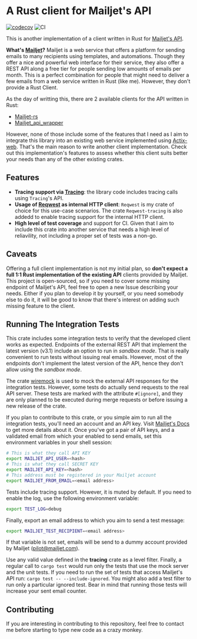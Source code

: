 # A Rust client for Mailjet's API

[![codecov](https://codecov.io/github/felipet/mailjet_client/graph/badge.svg?token=EONZFSSFX1)](https://codecov.io/github/felipet/mailjet_client)
![CI](https://github.com/felipet/mailjet_client/actions/workflows/rust.yml/badge.svg)

This is another implementation of a client written in Rust for [Mailjet's API](https://dev.mailjet.com/email/reference/overview/).

**What's [Mailjet](https://www.mailjet.com/)?** Mailjet is a web service that offers a platform for sending emails to many recipients using templates, and automations. Though they offer a nice and powerful web interface for their service, they also offer a REST API along a free tier for people sending low amounts of emails per month. This is a perfect combination for people that might need to deliver a few emails from a web service written in Rust (like me). However, they don't provide a Rust Client.

As the day of writting this, there are 2 available clients for the API written in Rust:
- [Mailjet-rs](https://crates.io/crates/mailjet-rs)
- [Mailjet_api_wrapper](https://crates.io/crates/mailjet_api_wrapper)

However, none of those include some of the features that I need as I aim to integrate this library into an existing web service implemented using [Actix-web](https://actix.rs/). That's the main reason to write another client implementation. Check out this implementation's features to assess whether this client suits better your needs than any of the other existing crates.

## Features

- **Tracing support via [Tracing](https://crates.io/crates/tracing)**: the library code includes tracing calls using `Tracing`'s API.
- **Usage of [Reqwest](https://crates.io/crates/reqwest) as internal HTTP client**: `Reqwest` is my crate of choice for this use-case scenarios. The crate `Reqwest-tracing` is also addedd to enable tracing support for the internal HTTP client.
- **High level of test coverage** and support for CI. Given that I aim to include this crate into another service that needs a high level of reliavility, not including a proper set of tests was a non-go.

## Caveats

Offering a full client implementation is not my initial plan, so **don't expect a full 1:1 Rust implementation of the existing API** clients provided by Mailjet. This project is open-sourced, so if you need to cover some missing endpoint of Mailjet's API, feel free to open a new Issue describing your needs. Either if you plan to develop it by yourself, or you need somebody else to do it, it will be good to know that there's interest on adding such missing feature to the client.

## Running The Integration Tests

This crate includes some integration tests to verify that the developed client works as expected. Endpoints of the external REST API that implement the latest version (v3.1) include an option to run in *sandbox mode*. That is really convenient to run tests without issuing real emails. However, most of the endpoints don't implement the latest version of the API, hence they don't allow using the *sandbox mode*.

The crate [wiremock](https://crates.io/crates/wiremock) is used to mock the external API responses for the integration tests. However, some tests do actually send requests to the real API server. These tests are marked with the attribute `#[ignore]`, and they are only planned to be executed during merge requests or before issuing a new release of the crate.

If you plan to contribute to this crate, or you simple aim to run all the integration tests, you'll need an account and an API key. Visit [Mailjet's Docs](https://app.mailjet.com/account/apikeys) to get more details about it. Once you've got a pair of API keys, and a validated email from which your enabled to send emails, set this environment variables in your shell session:

```bash
# This is what they call API KEY
export MAILJET_API_USER=<hash>
# This is what they call SECRET KEY
export MAILJET_API_KEY=<hash>
# This address must be registered in your Mailjet account
export MAILJET_FROM_EMAIL=<email address>
```

Tests include tracing support. However, it is muted by default. If you need to enable the log, use the following environment variable:

```bash
export TEST_LOG=debug
```

Finally, export an email address to which you aim to send a test message:

```bash
export MAILJET_TEST_RECIPIENT=<email address>
```

If that variable is not set, emails will be send to a dummy account provided by Mailjet (pilot@mailjet.com).

Use any valid value defined in the **tracing** crate as a level filter. Finally, a regular call to `cargo test` would run only the tests that use the mock server and the unit tests. If you need to run the set of tests that access Mailjet's API run: `cargo test -- --include-ignored`. You might also add a test filter to run only a particular ignored test. Bear in mind that running those tests will increase your sent email counter.

## Contributing

If you are interesting in contributing to this repository, feel free to contact me before starting to type new code as a crazy monkey.
